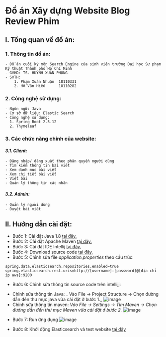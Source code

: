 # Đồ án Xây dựng Website Blog Review Phim

## I. Tổng quan về đồ án:

### **1. Thông tin đồ án:**
```
- Đồ án cuối kỳ môn Search Engine của sinh viên trường Đại học Sư phạm Kỹ thuật Thành phố Hồ Chí Minh
- GVHD: TS. HUỲNH XUÂN PHỤNG
- SVTH:
    1. Phạm Xuân Nhuận  18110331
    2. Hồ Văn Hiếu      18110282
```
### **2. Công nghệ sử dụng:**
```
- Ngôn ngữ: Java
- Cơ sở dữ liệu: Elastic Search
- Công nghệ sử dụng:
  1. Spring Boot 2.5.12
  2. Thymeleaf
```
### **3. Các chức năng chính của website:**
#### *3.1. Client:*
```
- Đăng nhập/ đăng xuất theo phân quyền người dùng
- Tìm kiếm thông tin bài viết
- Xem danh mục bài viết
- Xem chi tiết bài viết
- Viết bài
- Quản lý thông tin các nhân
```
#### *3.2. Admin:*
```
- Quản lý người dùng
- Duyệt bài viết
```

## II. Hướng dẫn cài đặt:
- Bước 1: Cài đặt Java 1.8 [tại đây.](https://stackjava.com/java/huong-dan-cai-dat-java-8-tren-windows.html)
- Bước 2: Cài đặt Apache Maven [tại đây.](https://stackjava.com/install/maven-phan-1-maven-la-gi-cai-dat-maven.html)
- Bước 3: Cài đặt IDE Intellij [tại đây.](https://stackjava.com/intellij-idea/intellij-idea-la-gi-cai-dat-intellij-idea-tren-windows.html)
- Bước 4: Download source code [tại đây.](https://github.com/xuannhuan2018/BlogMovieWebsiteProject.git)
- Bước 5: Chỉnh sửa file _application.properties_ theo cấu trúc:
```
spring.data.elasticsearch.repositories.enabled=true
spring.elasticsearch.rest.uris=http://[username]:[password]@[địa chỉ ip aws]:9200
```
- Bước 6: Chỉnh sửa thông tin source code trên intellijj:
* Chỉnh sửa thông tin Java:
_ Vào File -> Project Structure -> Chọn đường dẫn đến thư mục java vừa cài đặt ở bước 1._
![image](https://user-images.githubusercontent.com/88767208/166103403-1f8feafe-1df3-4a6b-be9e-dfd4bb22d8cb.png)
* Chỉnh sửa thông tin maven:
_Vào File -> Settings -> Tìm Maven -> Chọn đường dẫn đến thư mục Maven vừa cài đặt ở bước 2._
![image](https://user-images.githubusercontent.com/88767208/166103465-46573534-e8ee-44d9-9cae-f13bbed2dc84.png)

- Bước 7: Run ứng dụng 
![image](https://user-images.githubusercontent.com/88767208/166103520-446c735c-f90a-40af-8486-e385f5829bee.png)

- Bước 8: Khởi động Elasticsearch và test website [tại đây](http://localhost:8080/)

